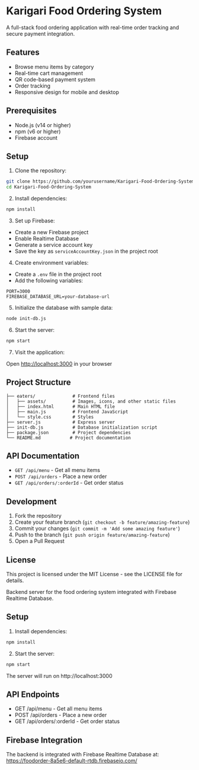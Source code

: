 # Karigari Food Ordering System

A full-stack food ordering application with real-time order tracking and secure payment integration.

## Features

- Browse menu items by category
- Real-time cart management
- QR code-based payment system
- Order tracking
- Responsive design for mobile and desktop

## Prerequisites

- Node.js (v14 or higher)
- npm (v6 or higher)
- Firebase account

## Setup

1. Clone the repository:

```bash
git clone https://github.com/yourusername/Karigari-Food-Ordering-System.git
cd Karigari-Food-Ordering-System
```

2. Install dependencies:

```bash
npm install
```

3. Set up Firebase:

- Create a new Firebase project
- Enable Realtime Database
- Generate a service account key
- Save the key as `serviceAccountKey.json` in the project root

4. Create environment variables:

- Create a `.env` file in the project root
- Add the following variables:

```env
PORT=3000
FIREBASE_DATABASE_URL=your-database-url
```

5. Initialize the database with sample data:

```bash
node init-db.js
```

6. Start the server:

```bash
npm start
```

7. Visit the application:

Open [http://localhost:3000](http://localhost:3000) in your browser

## Project Structure

```plaintext
├── eaters/              # Frontend files
│   ├── assets/          # Images, icons, and other static files
│   ├── index.html       # Main HTML file
│   ├── main.js          # Frontend JavaScript
│   └── style.css        # Styles
├── server.js            # Express server
├── init-db.js           # Database initialization script
├── package.json         # Project dependencies
└── README.md           # Project documentation
```

## API Documentation

- `GET /api/menu` - Get all menu items
- `POST /api/orders` - Place a new order
- `GET /api/orders/:orderId` - Get order status

## Development

1. Fork the repository
2. Create your feature branch (`git checkout -b feature/amazing-feature`)
3. Commit your changes (`git commit -m 'Add some amazing feature'`)
4. Push to the branch (`git push origin feature/amazing-feature`)
5. Open a Pull Request

## License

This project is licensed under the MIT License - see the LICENSE file for details.

Backend server for the food ordering system integrated with Firebase Realtime Database.

## Setup

1. Install dependencies:
```bash
npm install
```

2. Start the server:
```bash
npm start
```

The server will run on http://localhost:3000

## API Endpoints

- GET /api/menu - Get all menu items
- POST /api/orders - Place a new order
- GET /api/orders/:orderId - Get order status

## Firebase Integration

The backend is integrated with Firebase Realtime Database at:
https://foodorder-8a5e6-default-rtdb.firebaseio.com/
